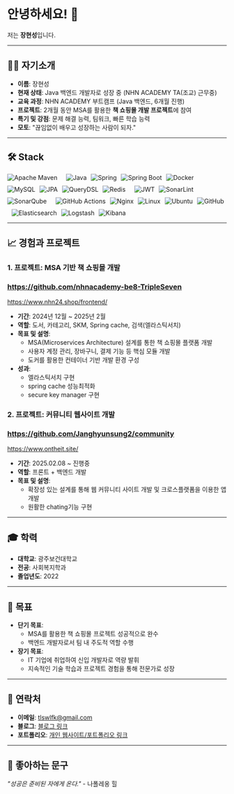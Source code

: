 # 안녕하세요! 👋  
저는 **장현성**입니다.


---

## 🙋‍♂️ 자기소개
- **이름**: 장현성  
- **현재 상태**: Java 백엔드 개발자로 성장 중 (NHN ACADEMY TA(조교) 근무중)  
- **교육 과정**: NHN ACADEMY 부트캠프 (Java 백엔드, 6개월 진행)  
- **프로젝트**: 2개월 동안 MSA를 활용한 **책 쇼핑몰 개발 프로젝트**에 참여
- **특기 및 강점**: 문제 해결 능력, 팀워크, 빠른 학습 능력  
- **모토**: "끊임없이 배우고 성장하는 사람이 되자."

---

## 🛠️ Stack

<div align="left" style="display: flex; flex-wrap: wrap; gap: 10px;">
    <img src="https://img.shields.io/badge/Apache_Maven-C71A36?style=for-the-badge&logo=apache-maven&logoColor=white" alt="Apache Maven">
    <br>
    <img src="https://img.shields.io/badge/Java-ED8B00?style=for-the-badge&logo=openjdk&logoColor=white" alt="Java">
    <img src="https://img.shields.io/badge/Spring-6DB33F?style=for-the-badge&logo=spring&logoColor=white" alt="Spring">
    <img src="https://img.shields.io/badge/Spring_Boot-6DB33F?style=for-the-badge&logo=springboot&logoColor=white" alt="Spring Boot">
    <img src="https://img.shields.io/badge/Docker-2496ED?style=for-the-badge&logo=docker&logoColor=white" alt="Docker">
        <br>
    <img src="https://img.shields.io/badge/MySQL-4479A1?style=for-the-badge&logo=mysql&logoColor=white" alt="MySQL">
    <img src="https://img.shields.io/badge/JPA-6DB33F?style=for-the-badge&logo=spring&logoColor=white" alt="JPA">
    <img src="https://img.shields.io/badge/QueryDSL-005E95?style=for-the-badge&logo=code&logoColor=white" alt="QueryDSL">
    <img src="https://img.shields.io/badge/Redis-DC382D?style=for-the-badge&logo=redis&logoColor=white" alt="Redis">
        <br>
    <img src="https://img.shields.io/badge/JWT-000000?style=for-the-badge&logo=jsonwebtokens&logoColor=white" alt="JWT">
    <img src="https://img.shields.io/badge/SonarLint-4E9BCD?style=for-the-badge&logo=sonarsource&logoColor=white" alt="SonarLint">
    <img src="https://img.shields.io/badge/SonarQube-4E9BCD?style=for-the-badge&logo=sonarqube&logoColor=white" alt="SonarQube">
        <br>
    <img src="https://img.shields.io/badge/GitHub_Actions-2088FF?style=for-the-badge&logo=github-actions&logoColor=white" alt="GitHub Actions">
    <img src="https://img.shields.io/badge/Nginx-009639?style=for-the-badge&logo=nginx&logoColor=white" alt="Nginx">
    <img src="https://img.shields.io/badge/Linux-FCC624?style=for-the-badge&logo=linux&logoColor=black" alt="Linux">
    <img src="https://img.shields.io/badge/Ubuntu-E95420?style=for-the-badge&logo=ubuntu&logoColor=white" alt="Ubuntu">
    <img src="https://img.shields.io/badge/GitHub-181717?style=for-the-badge&logo=github&logoColor=white" alt="GitHub">
        <br>
    <img src="https://img.shields.io/badge/Elasticsearch-005571?style=for-the-badge&logo=elasticsearch&logoColor=white" alt="Elasticsearch">
    <img src="https://img.shields.io/badge/Logstash-005571?style=for-the-badge&logo=elastic&logoColor=white" alt="Logstash">
    <img src="https://img.shields.io/badge/Kibana-005571?style=for-the-badge&logo=kibana&logoColor=white" alt="Kibana">
</div>

---

## 📈 경험과 프로젝트
### 1. 프로젝트: **MSA 기반 책 쇼핑몰 개발**  
### https://github.com/nhnacademy-be8-TripleSeven
https://www.nhn24.shop/frontend/
- **기간**: 2024년 12월 ~ 2025년 2월  
- **역할**: 도서, 카테고리, SKM, Spring cache, 검색(엘라스틱서치)  
- **목표 및 설명**:  
  - MSA(Microservices Architecture) 설계를 통한 책 쇼핑몰 플랫폼 개발  
  - 사용자 계정 관리, 장바구니, 결제 기능 등 핵심 모듈 개발  
  - 도커를 활용한 컨테이너 기반 개발 환경 구성
- **성과**:
  - 엘라스틱서치 구현
  - spring cache 성능최적화
  - secure key manager 구현
 
### 2. 프로젝트: **커뮤니티 웹사이트 개발**
### https://github.com/Janghyunsung2/community
https://www.ontheit.site/
- **기간**: 2025.02.08 ~ 진행중
- **역할**: 프론트 + 백엔드 개발
- **목표 및 설명**:
  - 확장성 있는 설계를 통해 웹 커뮤니티 사이트 개발 및 크로스플랫폼을 이용한 앱개발
  - 원활한 chating기능 구현

---

## 🎓 학력
- **대학교**: 광주보건대학교  
- **전공**: 사회복지학과  
- **졸업년도**: 2022  

---

## 🎯 목표
- **단기 목표**:  
  - MSA를 활용한 책 쇼핑몰 프로젝트 성공적으로 완수  
  - 백엔드 개발자로서 팀 내 주도적 역할 수행  
- **장기 목표**:  
  - IT 기업에 취업하여 신입 개발자로 역량 발휘  
  - 지속적인 기술 학습과 프로젝트 경험을 통해 전문가로 성장  

---

## 💌 연락처
- **이메일**: tlswlfk@gmail.com  
- **블로그**: [블로그 링크](https://7976-7976.tistory.com/)  
- **포트폴리오**: [개인 웹사이트/포트폴리오 링크](https://www.your-portfolio.com)

---

## 🌟 좋아하는 문구
_"성공은 준비된 자에게 온다."_ - 나폴레옹 힐
